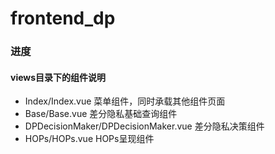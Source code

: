 # frontend_dp

### 进度

#### views目录下的组件说明

+ Index/Index.vue  菜单组件，同时承载其他组件页面
+ Base/Base.vue     差分隐私基础查询组件
+ DPDecisionMaker/DPDecisionMaker.vue  差分隐私决策组件
+ HOPs/HOPs.vue   HOPs呈现组件